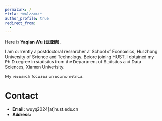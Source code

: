 ```yaml
---
permalink: /
title: "Welcome!"
author_profile: true
redirect_from: 
  - 
---
```


Here is **Yaqian Wu (武亚倩)**.

I am currently a postdoctoral researcher at School of Economics, Huazhong University of Science and Technology. Before joining HUST, I obtained my Ph.D degree  in statistics  from the Department of Statistics and Data Sciences, Xiamen Univerisity. 

My research focuses on econometrics.

Contact
======
- **Email:**  wuyq2024[at]hust.edu.cn
- **Address:** 
